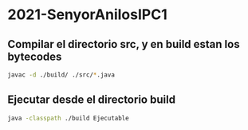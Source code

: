 # 2021-SenyorAnilosIPC1

## Compilar el directorio src, y en build estan los bytecodes
```bash
javac -d ./build/ ./src/*.java
```

## Ejecutar desde el directorio build
```bash
java -classpath ./build Ejecutable
```

